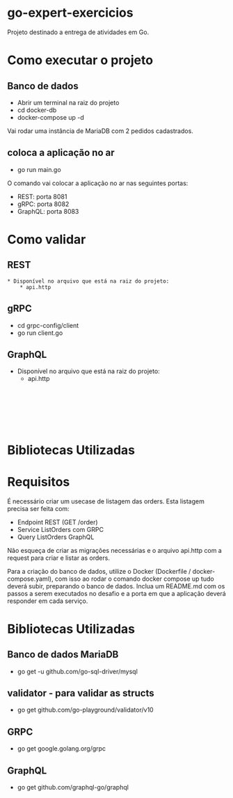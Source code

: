 # go-expert-exercicios
Projeto destinado a entrega de atividades em Go.

# Como executar o projeto

## Banco de dados
* Abrir um terminal na raiz do projeto
* cd docker-db
* docker-compose up -d

Vai rodar uma instância de MariaDB com 2 pedidos cadastrados.

## coloca a aplicação no ar

* go run main.go

O comando vai colocar a aplicação no ar nas seguintes portas:
* REST: porta 8081
* gRPC: porta 8082
* GraphQL: porta 8083

# Como validar
## REST
    * Disponível no arquivo que está na raiz do projeto:
        * api.http

## gRPC
* cd grpc-config/client
* go run client.go

## GraphQL
* Disponível no arquivo que está na raiz do projeto:
    * api.http


<br/>
<br/>
<br/>
<br/>
<br/>

# Bibliotecas Utilizadas


# Requisitos

É necessário criar um usecase de listagem das orders.
Esta listagem precisa ser feita com:
- Endpoint REST (GET /order)
- Service ListOrders com GRPC
- Query ListOrders GraphQL

Não esqueça de criar as migrações necessárias e o arquivo api.http com a request para criar e listar as orders.

Para a criação do banco de dados, utilize o Docker (Dockerfile / docker-compose.yaml), com isso ao rodar o comando docker compose up tudo deverá subir, preparando o banco de dados.
Inclua um README.md com os passos a serem executados no desafio e a porta em que a aplicação deverá responder em cada serviço.

# Bibliotecas Utilizadas

## Banco de dados MariaDB
* go get -u github.com/go-sql-driver/mysql

## validator - para validar as structs
* go get github.com/go-playground/validator/v10

## GRPC
* go get google.golang.org/grpc

## GraphQL
* go get github.com/graphql-go/graphql